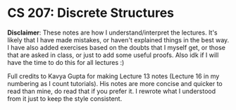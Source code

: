 # CS 207: Discrete Structures
**Disclaimer**: These notes are how I understand/interpret the lectures.
It's likely that I have made mistakes, or haven't explained things in the best way.
I have also added exercises based on the doubts that I myself get, or those that are asked in class, or just to add some useful proofs.
Also idk if I will have the time to do this for all lectures :)

Full credits to Kavya Gupta for making Lecture 13 notes (Lecture 16 in my numbering
as I count tutorials). His notes are more concise and quicker to read than mine, do 
read that if you prefer it. I rewrote what I understood from it just to keep the style consistent.
